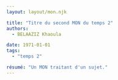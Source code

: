```yaml
---
layout: layout/mon.njk

title: "Titre du second MON du temps 2"
authors:
  - BELAAZIZ Khaoula

date: 1971-01-01
tags: 
  - "temps 2"

résumé: "Un MON traitant d'un sujet."
---
```

